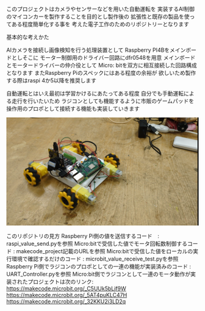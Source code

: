 このプロジェクトはカメラやセンサーなどを用いた自動運転を
実装するAI制御のマイコンカーを製作することを目的とし製作後の
拡張性と既存の製品を使ってある程度簡単化する事を
考えた電子工作のためのリポジトリーとなります

基本的な考えかた

AIカメラを接続し画像検知を行う処理装置として
Raspberry PI4Bをメインボードとしそこに
モーター制御用のドライバー回路にdfr0548を用意
メインボードとモータードライバーの仲介役として
Micro: bitを双方に相互接続した回路構成となります
またRaspberry Piのスペックにはある程度の余裕が
欲しいため製作する際はraspi 4か5以降を推奨します

自動運転とはいえ最初は学習かけるにあたってある程度
自分でも手動運転による走行を行いたいため
ラジコンとしても機能するように市販のゲームパッドを
操作用のプロポとして接続する機能も実装していきます

![](vehicle.png)

このリポジトリの見方
Raspberry Pi側の値を送信するコード　: raspi_value_send.pyを参照
Micro:bitで受信した値でモータ回転数制御するコード : makecode_project記載のURLを参照
Micro:bitで受信した値をローカルの実行環境で確認するだけのコード : microbit_value_receive_test.pyを参照
Raspberry Pi側でラジコンのプロポとしての一連の機能が実装済みのコード : UART_Controller.pyを参照
Micro:bit側でラジコンとして一連のモータ動作が実装されたプロジェクトは次のリンク: https://makecode.microbit.org/_C5UUk5bLjf9W
https://makecode.microbit.org/_5AT4puKLC47H
https://makecode.microbit.org/_32KKU2i3LD2q
